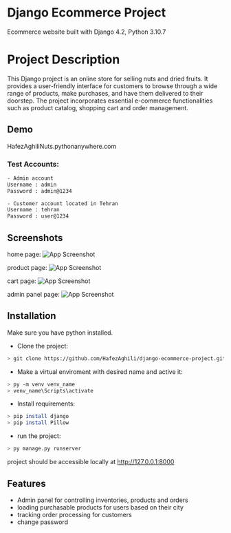 
# Django Ecommerce Project

Ecommerce website built with Django 4.2, Python 3.10.7

# Project Description

This Django project is an online store for selling nuts and dried fruits. It provides a user-friendly interface for customers to browse through a wide range of products, make purchases, and have them delivered to their doorstep. The project incorporates essential e-commerce functionalities such as product catalog, shopping cart and order management.






## Demo

HafezAghiliNuts.pythonanywhere.com

### Test Accounts:
```bash
- Admin account
Username : admin
Password : admin@1234

- Customer account located in Tehran
Username : tehran
Password : user@1234
```  
## Screenshots
home page:
![App Screenshot](https://www.linkpicture.com/q/1_48.png)


product page:
![App Screenshot](https://www.linkpicture.com/q/4_769.png)

cart page:
![App Screenshot](https://www.linkpicture.com/q/5_588.png)

admin panel page:
![App Screenshot](https://www.linkpicture.com/q/6_79.png)



## Installation

Make sure you have python installed.

- Clone the project:
```bash
> git clone https://github.com/HafezAghili/django-ecommerce-project.git
```

- Make a virtual enviroment with desired name and active it:
```bash
> py -m venv venv_name
> venv_name\Scripts\activate
```   

- Install requirements:
```bash
> pip install django
> pip install Pillow
``` 

- run the project:
```bash
> py manage.py runserver
``` 

project should be accessible locally at http://127.0.0.1:8000
## Features

- Admin panel for controlling inventories, products and orders
- loading purchasable products for users based on their city
- tracking order processing for customers
- change password

